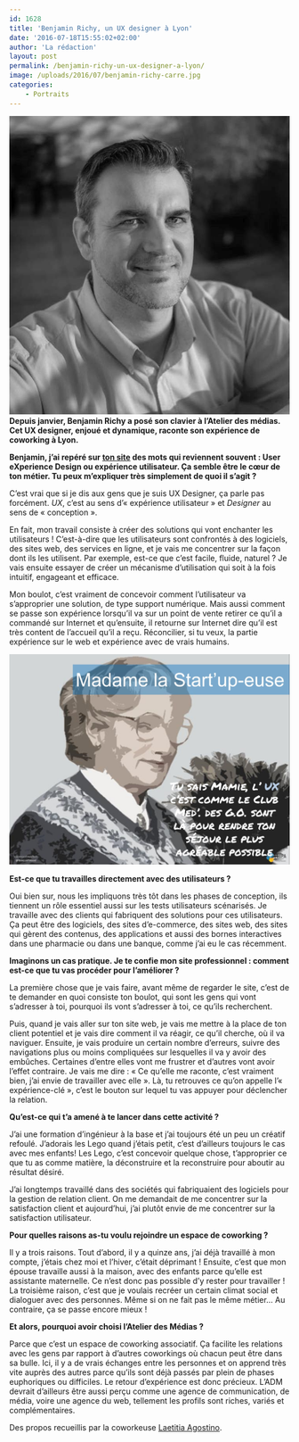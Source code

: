 ```yaml
---
id: 1628
title: 'Benjamin Richy, un UX designer à Lyon'
date: '2016-07-18T15:55:02+02:00'
author: 'La rédaction'
layout: post
permalink: /benjamin-richy-un-ux-designer-a-lyon/
image: /uploads/2016/07/benjamin-richy-carre.jpg
categories:
    - Portraits
---
```


**[![benjamin-richy-carre-600x600](/uploads/2016/07/benjamin-richy-carre.jpg)](/uploads/2016/07/benjamin-richy-carre.jpg)Depuis janvier, Benjamin Richy a posé son clavier à l’Atelier des médias. Cet UX designer, enjoué et dynamique, raconte son expérience de coworking à Lyon.**

**Benjamin, j’ai repéré sur [ton site](http://usermood.net/ben/) des mots qui reviennent souvent : User eXperience Design ou expérience utilisateur. Ça semble être le cœur de ton métier. Tu peux m’expliquer très simplement de quoi il s’agit ?**

C’est vrai que si je dis aux gens que je suis UX Designer, ça parle pas forcément. *UX*, c’est au sens d’« expérience utilisateur » et *Designer* au sens de « conception ».

En fait, mon travail consiste à créer des solutions qui vont enchanter les utilisateurs ! C’est-à-dire que les utilisateurs sont confrontés à des logiciels, des sites web, des services en ligne, et je vais me concentrer sur la façon dont ils les utilisent. Par exemple, est-ce que c’est facile, fluide, naturel ? Je vais ensuite essayer de créer un mécanisme d’utilisation qui soit à la fois intuitif, engageant et efficace.

Mon boulot, c’est vraiment de concevoir comment l’utilisateur va s’approprier une solution, de type support numérique. Mais aussi comment se passe son expérience lorsqu’il va sur un point de vente retirer ce qu’il a commandé sur Internet et qu’ensuite, il retourne sur Internet dire qu’il est très content de l’accueil qu’il a reçu. Réconcilier, si tu veux, la partie expérience sur le web et expérience avec de vrais humains.

[![madame](/uploads/2016/07/madame.jpg)](/uploads/2016/07/madame.jpg)

**Est-ce que tu travailles directement avec des utilisateurs ?**

Oui bien sur, nous les impliquons très tôt dans les phases de conception, ils tiennent un rôle essentiel aussi sur les tests utilisateurs scénarisés. Je travaille avec des clients qui fabriquent des solutions pour ces utilisateurs. Ça peut être des logiciels, des sites d’e-commerce, des sites web, des sites qui gèrent des contenus, des applications et aussi des bornes interactives dans une pharmacie ou dans une banque, comme j’ai eu le cas récemment.

**Imaginons un cas pratique. Je te confie mon site professionnel : comment est-ce que tu vas procéder pour l’améliorer ?**

La première chose que je vais faire, avant même de regarder le site, c’est de te demander en quoi consiste ton boulot, qui sont les gens qui vont s’adresser à toi, pourquoi ils vont s’adresser à toi, ce qu’ils recherchent.

Puis, quand je vais aller sur ton site web, je vais me mettre à la place de ton client potentiel et je vais dire comment il va réagir, ce qu’il cherche, où il va naviguer. Ensuite, je vais produire un certain nombre d’erreurs, suivre des navigations plus ou moins compliquées sur lesquelles il va y avoir des embûches. Certaines d’entre elles vont me frustrer et d’autres vont avoir l’effet contraire. Je vais me dire : « Ce qu’elle me raconte, c’est vraiment bien, j’ai envie de travailler avec elle ». Là, tu retrouves ce qu’on appelle l’« expérience-clé », c’est le bouton sur lequel tu vas appuyer pour déclencher la relation.

**Qu’est-ce qui t’a amené à te lancer dans cette activité ?**

J’ai une formation d’ingénieur à la base et j’ai toujours été un peu un créatif refoulé. J’adorais les Lego quand j’étais petit, c’est d’ailleurs toujours le cas avec mes enfants! Les Lego, c’est concevoir quelque chose, t’approprier ce que tu as comme matière, la déconstruire et la reconstruire pour aboutir au résultat désiré.

J’ai longtemps travaillé dans des sociétés qui fabriquaient des logiciels pour la gestion de relation client. On me demandait de me concentrer sur la satisfaction client et aujourd’hui, j’ai plutôt envie de me concentrer sur la satisfaction utilisateur.

**Pour quelles raisons as-tu voulu rejoindre un espace de coworking ?**

Il y a trois raisons. Tout d’abord, il y a quinze ans, j’ai déjà travaillé à mon compte, j’étais chez moi et l’hiver, c’était déprimant ! Ensuite, c’est que mon épouse travaille aussi à la maison, avec des enfants parce qu’elle est assistante maternelle. Ce n’est donc pas possible d’y rester pour travailler ! La troisième raison, c’est que je voulais recréer un certain climat social et dialoguer avec des personnes. Même si on ne fait pas le même métier… Au contraire, ça se passe encore mieux !

**Et alors, pourquoi avoir choisi l’Atelier des Médias ?**

Parce que c’est un espace de coworking associatif. Ça facilite les relations avec les gens par rapport à d’autres coworkings où chacun peut être dans sa bulle. Ici, il y a de vrais échanges entre les personnes et on apprend très vite auprès des autres parce qu’ils sont déjà passés par plein de phases euphoriques ou difficiles. Le retour d’expérience est donc précieux. L’ADM devrait d’ailleurs être aussi perçu comme une agence de communication, de média, voire une agence du web, tellement les profils sont riches, variés et complémentaires.

Des propos recueillis par la coworkeuse [Laetitia Agostino](/laetitia-agostino-a-cree-son-activite-en-coworking/).
